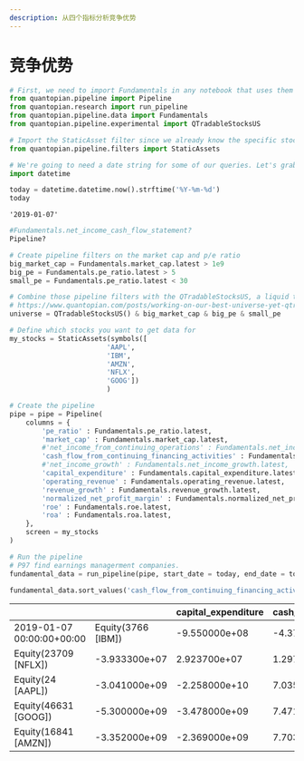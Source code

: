 ```yaml
---
description: 从四个指标分析竞争优势
---
```


# 竞争优势



```python
# First, we need to import Fundamentals in any notebook that uses them
from quantopian.pipeline import Pipeline
from quantopian.research import run_pipeline
from quantopian.pipeline.data import Fundamentals
from quantopian.pipeline.experimental import QTradableStocksUS

# Import the StaticAsset filter since we already know the specific stocks we want data for
from quantopian.pipeline.filters import StaticAssets
```

```python
# We're going to need a date string for some of our queries. Let's grab one.
import datetime

today = datetime.datetime.now().strftime('%Y-%m-%d')
today
```

```text
'2019-01-07'
```

```python
#Fundamentals.net_income_cash_flow_statement?
Pipeline?
```

```python
# Create pipeline filters on the market cap and p/e ratio
big_market_cap = Fundamentals.market_cap.latest > 1e9
big_pe = Fundamentals.pe_ratio.latest > 5 
small_pe = Fundamentals.pe_ratio.latest < 30

# Combine those pipeline filters with the QTradableStocksUS, a liquid trading universe
# https://www.quantopian.com/posts/working-on-our-best-universe-yet-qtradablestocksus
universe = QTradableStocksUS() & big_market_cap & big_pe & small_pe

# Define which stocks you want to get data for
my_stocks = StaticAssets(symbols([
                        'AAPL',
                        'IBM',
                        'AMZN',
                        'NFLX',
                        'GOOG'])
                        )

# Create the pipeline
pipe = pipe = Pipeline(
    columns = {
        'pe_ratio' : Fundamentals.pe_ratio.latest,
        'market_cap' : Fundamentals.market_cap.latest,
        #'net_income_from_continuing_operations' : Fundamentals.net_income_from_continuing_operations.latest,
        'cash_flow_from_continuing_financing_activities' : Fundamentals.cash_flow_from_continuing_financing_activities.latest,
        #'net_income_growth' : Fundamentals.net_income_growth.latest,
        'capital_expenditure' : Fundamentals.capital_expenditure.latest,
        'operating_revenue' : Fundamentals.operating_revenue.latest,
        'revenue_growth' : Fundamentals.revenue_growth.latest,
        'normalized_net_profit_margin' : Fundamentals.normalized_net_profit_margin.latest,
        'roe' : Fundamentals.roe.latest,
        'roa' : Fundamentals.roa.latest,
    },
    screen = my_stocks
)

# Run the pipeline
# P97 find earnings managerment companies.
fundamental_data = run_pipeline(pipe, start_date = today, end_date = today)
```

```python
fundamental_data.sort_values('cash_flow_from_continuing_financing_activities')
```

|  |  | capital\_expenditure | cash\_flow\_from\_continuing\_financing\_activities | market\_cap | normalized\_net\_profit\_margin | operating\_revenue | pe\_ratio | revenue\_growth | roa | roe |
| :--- | :--- | :--- | :--- | :--- | :--- | :--- | :--- | :--- | :--- | :--- |
| 2019-01-07 00:00:00+00:00 | Equity\(3766 \[IBM\]\) | -9.550000e+08 | -4.370000e+08 | 1.066197e+11 | 0.142530 | 1.875500e+10 | 18.741214 | -0.020780 | 0.022117 | 0.140664 |
| Equity\(23709 \[NFLX\]\) | -3.933300e+07 | 2.923700e+07 | 1.297658e+11 | 0.098868 | 3.999374e+09 | 106.275000 | 0.339887 | 0.017503 | 0.084752 |  |
| Equity\(24 \[AAPL\]\) | -3.041000e+09 | -2.258000e+10 | 7.035527e+11 | 0.224563 | 6.290000e+10 | 12.448363 | 0.196295 | 0.039515 | 0.127197 |  |
| Equity\(46631 \[GOOG\]\) | -5.300000e+09 | -3.478000e+09 | 7.471879e+11 | 0.237351 | 2.895400e+10 | 40.176735 | 0.214893 | 0.042443 | 0.055400 |  |
| Equity\(16841 \[AMZN\]\) | -3.352000e+09 | -2.369000e+09 | 7.703163e+11 | 0.052453 | 5.657600e+10 | 88.207727 | 0.293343 | 0.020756 | 0.077793 |  |

```python

```

